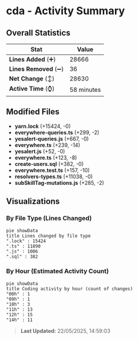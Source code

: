 # cda - Activity Summary 

## Overall Statistics

| Stat                   | Value                                                             |
| ---------------------- | ----------------------------------------------------------------- |
| **Lines Added** (➕)   | 28666                                          |
| **Lines Removed** (➖) | 36                                        |
| **Net Change** (↕)    | 28630                |
| **Active Time** (⌚)   | 58 minutes |


## Modified Files
- **yarn.lock** (+15424, -0)
- **everywhere-queries.ts** (+299, -2)
- **yesalert-queries.js** (+667, -0)
- **everywhere.ts** (+239, -14)
- **yesalert.js** (+52, -0)
- **everywhere.ts** (+123, -8)
- **create-users.sql** (+382, -0)
- **everywhere.test.ts** (+157, -10)
- **resolvers-types.ts** (+11038, -0)
- **subSkillTag-mutations.js** (+285, -2)

## Visualizations

### By File Type (Lines Changed)

```mermaid
pie showData
title Lines changed by file type
".lock" : 15424
".ts" : 11890
".js" : 1006
".sql" : 382
```

### By Hour (Estimated Activity Count)

```mermaid
pie showData
title Coding activity by hour (count of changes)
"00h" : 1
"09h" : 1
"10h" : 3
"11h" : 13
"12h" : 15
"14h" : 11
```


> **Last Updated:** 22/05/2025, 14:59:03